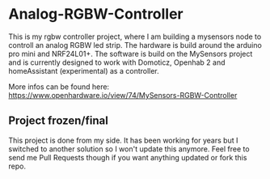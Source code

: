 # Analog-RGBW-Controller
This is my rgbw controller project, where I am building a mysensors node to controll an analog RGBW led strip. 
The hardware is build around the arduino pro mini and NRF24L01+. 
The software is build on the MySensors project and is currently designed to work with Domoticz, Openhab 2 and homeAssistant (experimental) as a controller.

More infos can be found here: https://www.openhardware.io/view/74/MySensors-RGBW-Controller

## Project frozen/final
This project is done from my side. It has been working for years but I switched to another solution so I won't update this anymore. Feel free to send me Pull Requests though if you want anything updated or fork this repo.
